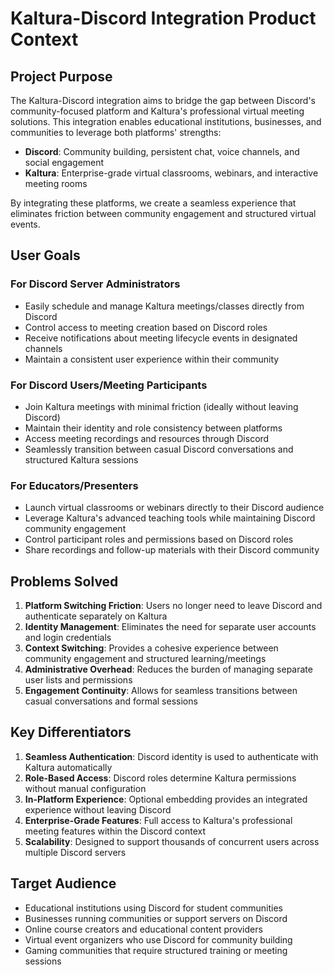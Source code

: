 # Kaltura-Discord Integration Product Context

## Project Purpose

The Kaltura-Discord integration aims to bridge the gap between Discord's community-focused platform and Kaltura's professional virtual meeting solutions. This integration enables educational institutions, businesses, and communities to leverage both platforms' strengths:

- **Discord**: Community building, persistent chat, voice channels, and social engagement
- **Kaltura**: Enterprise-grade virtual classrooms, webinars, and interactive meeting rooms

By integrating these platforms, we create a seamless experience that eliminates friction between community engagement and structured virtual events.

## User Goals

### For Discord Server Administrators
- Easily schedule and manage Kaltura meetings/classes directly from Discord
- Control access to meeting creation based on Discord roles
- Receive notifications about meeting lifecycle events in designated channels
- Maintain a consistent user experience within their community

### For Discord Users/Meeting Participants
- Join Kaltura meetings with minimal friction (ideally without leaving Discord)
- Maintain their identity and role consistency between platforms
- Access meeting recordings and resources through Discord
- Seamlessly transition between casual Discord conversations and structured Kaltura sessions

### For Educators/Presenters
- Launch virtual classrooms or webinars directly to their Discord audience
- Leverage Kaltura's advanced teaching tools while maintaining Discord community engagement
- Control participant roles and permissions based on Discord roles
- Share recordings and follow-up materials with their Discord community

## Problems Solved

1. **Platform Switching Friction**: Users no longer need to leave Discord and authenticate separately on Kaltura
2. **Identity Management**: Eliminates the need for separate user accounts and login credentials
3. **Context Switching**: Provides a cohesive experience between community engagement and structured learning/meetings
4. **Administrative Overhead**: Reduces the burden of managing separate user lists and permissions
5. **Engagement Continuity**: Allows for seamless transitions between casual conversations and formal sessions

## Key Differentiators

1. **Seamless Authentication**: Discord identity is used to authenticate with Kaltura automatically
2. **Role-Based Access**: Discord roles determine Kaltura permissions without manual configuration
3. **In-Platform Experience**: Optional embedding provides an integrated experience without leaving Discord
4. **Enterprise-Grade Features**: Full access to Kaltura's professional meeting features within the Discord context
5. **Scalability**: Designed to support thousands of concurrent users across multiple Discord servers

## Target Audience

- Educational institutions using Discord for student communities
- Businesses running communities or support servers on Discord
- Online course creators and educational content providers
- Virtual event organizers who use Discord for community building
- Gaming communities that require structured training or meeting sessions